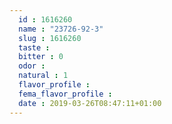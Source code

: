 ```yaml
---
  id : 1616260
  name : "23726-92-3"
  slug : 1616260
  taste : 
  bitter : 0
  odor : 
  natural : 1
  flavor_profile : 
  fema_flavor_profile : 
  date : 2019-03-26T08:47:11+01:00
---
```



